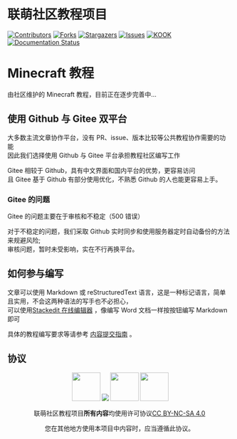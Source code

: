 

# 联萌社区教程项目

<!-- PROJECT SHIELDS -->

[![Contributors][contributors-shield]][contributors-url]
[![Forks][forks-shield]][forks-url]
[![Stargazers][stars-shield]][stars-url]
[![Issues][issues-shield]][issues-url]
[![KOOK][Kook-shield]][Kook-url]
[![Documentation Status](https://readthedocs.org/projects/lianmoe-tutorial/badge/?version=latest)](https://lianmoe-tutorial.readthedocs.io/zh_CN/latest/?badge=latest&style=for-the-badge)

# Minecraft 教程  
由社区维护的 Minecraft 教程，目前正在逐步完善中...  

## 使用 Github 与 Gitee 双平台 
大多数主流文章协作平台，没有 PR、issue、版本比较等公共教程协作需要的功能<br>
因此我们选择使用 Github 与 Gitee 平台承担教程社区编写工作

Gitee 相较于 Github，具有中文界面和国内平台的优势，更容易访问<br>
且 Gitee 基于 Github 有部分使用优化，不熟悉 Github 的人也能更容易上手。<br>


### Gitee 的问题 
Gitee 的问题主要在于审核和不稳定（500 错误）

对于不稳定的问题，我们采取 Github 实时同步和使用服务器定时自动备份的方法来规避风险; <br>
审核问题，暂时未受影响，实在不行再换平台。

## 如何参与编写 
文章可以使用 Markdown 或 reStructuredText 语言，这是一种标记语言，简单且实用，不会这两种语法的写手也不必担心，<br>
可以使用[Stackedit 在线编辑器](https://stackedit.cn/) ，像编写 Word 文档一样按按钮编写 Markdown 即可  

具体的教程编写要求等请参考 [内容提交指南](https://tutorial.lianmoe.cn/zh_CN/latest/contribute-firstpage.html) 。

## 协议
<p xmlns:cc="http://creativecommons.org/ns#" xmlns:dct="http://purl.org/dc/terms/" style="text-align: center"><img style="height:64px!important;margin-left:3px;vertical-align:text-bottom;" src="https://mirrors.creativecommons.org/presskit/icons/cc.svg?ref=chooser-v1"><img style="height:64px!impSortant;margin-left:3px;vertical-align:text-bottom;" src="https://mirrors.creativecommons.org/presskit/icons/by.svg?ref=chooser-v1"><img style="height:64px!important;margin-left:3px;vertical-align:text-bottom;" src="https://mirrors.creativecommons.org/presskit/icons/nc.svg?ref=chooser-v1"><img style="height:64px!important;margin-left:3px;vertical-align:text-bottom;" src="https://mirrors.creativecommons.org/presskit/icons/sa.svg?ref=chooser-v1"><br><br><a property="dct:title" rel="cc:attributionURL">联萌社区教程项目</a><strong>所有内容</strong>均使用许可协议<a href="https://creativecommons.org/licenses/by-nc-sa/4.0/deed.zh?ref=chooser-v1" target="_blank" rel="license noopener noreferrer" style="display:inline-block;">CC BY-NC-SA 4.0</a></p>
<p style="text-align: center">您在其他地方使用本项目中内容时，应当遵循此协议。</p>




<!-- links -->
[your-project-path]:Zachery-Liu/Lianmoe-Tutorial
[contributors-shield]: https://img.shields.io/github/contributors/Zachery-Liu/Lianmoe-Tutorial.svg?style=for-the-badge
[contributors-url]: https://github.com/Zachery-Liu/Lianmoe-Tutorial/graphs/contributors
[forks-shield]: https://img.shields.io/github/forks/Zachery-Liu/Lianmoe-Tutorial.svg?style=for-the-badge
[forks-url]: https://github.com/Zachery-Liu/Lianmoe-Tutorial/network/members
[stars-shield]: https://img.shields.io/github/stars/Zachery-Liu/Lianmoe-Tutorial.svg?style=for-the-badge
[stars-url]: https://github.com/Zachery-Liu/Lianmoe-Tutorial/stargazers
[issues-shield]: https://img.shields.io/github/issues/Zachery-Liu/Lianmoe-Tutorial.svg?style=for-the-badge
[issues-url]: https://img.shields.io/github/issues/Zachery-Liu/Lianmoe-Tutorial.svg
[Kook-shield]: https://img.shields.io/static/v1?label=Kook&message=加入交流频道&color=green&style=for-the-badge
[Kook-url]: https://kook.top/wtPZIy



